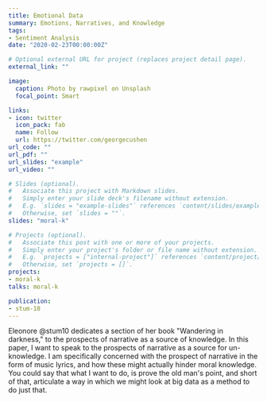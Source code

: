 ```yaml
---
title: Emotional Data
summary: Emotions, Narratives, and Knowledge
tags:
- Sentiment Analysis 
date: "2020-02-23T00:00:00Z"

# Optional external URL for project (replaces project detail page).
external_link: ""

image:
  caption: Photo by rawpixel on Unsplash
  focal_point: Smart

links:
- icon: twitter
  icon_pack: fab
  name: Follow
  url: https://twitter.com/georgecushen
url_code: ""
url_pdf: ""
url_slides: "example"
url_video: ""

# Slides (optional).
#   Associate this project with Markdown slides.
#   Simply enter your slide deck's filename without extension.
#   E.g. `slides = "example-slides"` references `content/slides/example-slides.md`.
#   Otherwise, set `slides = ""`.
slides: "moral-k"

# Projects (optional).
#   Associate this post with one or more of your projects.
#   Simply enter your project's folder or file name without extension.
#   E.g. `projects = ["internal-project"]` references `content/project/deep-learning/index.md`.
#   Otherwise, set `projects = []`.
projects: 
- moral-k 
talks: moral-k

publication:
- stum-10
---
```


Eleonore @stum10 dedicates a section of her book "Wandering in darkness," to the prospects of narrative as a source of knowledge. In this paper, I want to speak to the prospects of narrative as a source for un-knowledge. I am specifically concerned with the prospect of narrative in the form of music lyrics, and how these might actually hinder moral knowledge. You could say that what I want to do, is prove the old man's point, and short of that, articulate a way in which we might look at big data as a method to do just that.
